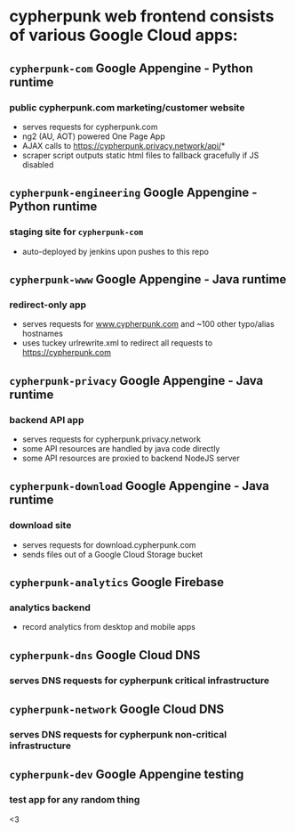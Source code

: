 # cypherpunk web frontend consists of various Google Cloud apps:

## `cypherpunk-com` Google Appengine - Python runtime
### public cypherpunk.com marketing/customer website
* serves requests for cypherpunk.com
* ng2 (AU, AOT) powered One Page App
* AJAX calls to https://cypherpunk.privacy.network/api/*
* scraper script outputs static html files to fallback gracefully if JS disabled

## `cypherpunk-engineering` Google Appengine - Python runtime
### staging site for `cypherpunk-com`
* auto-deployed by jenkins upon pushes to this repo

## `cypherpunk-www` Google Appengine - Java runtime
### redirect-only app
* serves requests for www.cypherpunk.com and ~100 other typo/alias hostnames
* uses tuckey urlrewrite.xml to redirect all requests to https://cypherpunk.com

## `cypherpunk-privacy` Google Appengine - Java runtime
### backend API app
* serves requests for cypherpunk.privacy.network
* some API resources are handled by java code directly
* some API resources are proxied to backend NodeJS server

## `cypherpunk-download` Google Appengine - Java runtime
### download site
* serves requests for download.cypherpunk.com
* sends files out of a Google Cloud Storage bucket

## `cypherpunk-analytics` Google Firebase
### analytics backend
* record analytics from desktop and mobile apps

## `cypherpunk-dns` Google Cloud DNS
### serves DNS requests for cypherpunk critical infrastructure

## `cypherpunk-network` Google Cloud DNS
### serves DNS requests for cypherpunk non-critical infrastructure

## `cypherpunk-dev` Google Appengine testing
### test app for any random thing

<3
